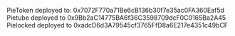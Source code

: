 PieToken deployed to: 0x7072F770a71Be6cB136b30f7e35ac0FA360Eaf5d
Pietube deployed to 0x9Bb2aC14775BA6f36C3598709dcF0C0165Ba2A45
Pielocked deployed to 0xadcD6d3A79545cf3765FfD8a6E217e4351c49bCF

